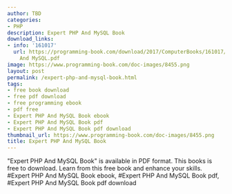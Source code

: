 ```yaml
---
author: TBD
categories:
- PHP
description: Expert PHP And MySQL Book
download_links:
- info: '161017'
  url: https://programming-book.com/download/2017/ComputerBooks/161017/Expert PHP
    And MySQL.pdf
image: https://www.programming-book.com/doc-images/8455.png
layout: post
permalink: /expert-php-and-mysql-book.html
tags:
- free book download
- free pdf download
- free programming ebook
- pdf free
- Expert PHP And MySQL Book ebook
- Expert PHP And MySQL Book pdf
- Expert PHP And MySQL Book pdf download
thumbnail_url: https://www.programming-book.com/doc-images/8455.png
title: Expert PHP And MySQL Book
---
```


 
<div class="item-desc text-justify">
  "Expert PHP And MySQL Book" is available in PDF format. This books is free to download. Learn from this free book and enhance your skills.
  <br>
  #Expert PHP And MySQL Book ebook, #Expert PHP And MySQL Book pdf, #Expert PHP And MySQL Book pdf download
</div>